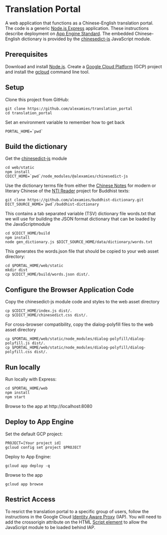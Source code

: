# Translation Portal
A web application that functions as a Chinese-English translation portal.
The code is a generic [Node.js Express](https://expressjs.com/) application.
These instructions describe deployment on [App Engine
Standard](https://cloud.google.com/appengine/docs/standard/). The embedded
Chinese-English dictionary is provided by the
[chinesedict-js](https://www.npmjs.com/package/@alexamies/chinesedict-js)
JavaScript module.

## Prerequisites
Download and install [Node.js](https://nodejs.org/en/). Create a [Google Cloud
Platform](https://cloud.google.com/) (GCP) project and install the
[gcloud](https://cloud.google.com/sdk/gcloud/) command line tool.

## Setup
Clone this project from GitHub:
```
git clone https://github.com/alexamies/translation_portal
cd translation_portal
```

Set an environment variable to remember how to get back
```
PORTAL_HOME=`pwd`
```

## Build the dictionary
Get the [chinesedict-js](https://github.com/alexamies/chinesedict-js) module
```
cd web/static
npm install
CDICT_HOME=`pwd`/node_modules/@alexamies/chinesedict-js
```

Use the dictionary terms file from either the [Chinese
Notes](https://github.com/alexamies/chinesenotes.com) for modern or literary
Chinese of the [NTI Reader](https://github.com/alexamies/buddhist-dictionary)
project for Buddhist texts:
```
git clone https://github.com/alexamies/buddhist-dictionary.git
DICT_SOURCE_HOME=`pwd`/buddhist-dictionary
```

This contains a tab separated variable (TSV) dictionary file words.txt
that we will use for building the JSON format dictionary that can be loaded by
the JavaScriptmodule
```
cd $CDICT_HOME/build
npm install
node gen_dictionary.js $DICT_SOURCE_HOME/data/dictionary/words.txt
```

This generates the words.json file that should be copied to your web asset
directory:
```
cd $PORTAL_HOME/web/static
mkdir dist
cp $CDICT_HOME/build/words.json dist/.
```

## Configure the Browser Application Code
Copy the chinesedict-js module code and styles to the web asset directory
```
cp $CDICT_HOME/index.js dist/.
cp $CDICT_HOME/chinesedict.css dist/.
```

For cross-browser compatibility, copy the dialog-polyfill files to the web asset
directory
```
cp $PORTAL_HOME/web/static/node_modules/dialog-polyfill/dialog-polyfill.js dist/.
cp $PORTAL_HOME/web/static/node_modules/dialog-polyfill/dialog-polyfill.css dist/.
```

## Run locally
Run locally with Express:
```
cd $PORTAL_HOME/web
npm install
npm start
```

Browse to the app at http://localhost:8080

## Deploy to App Engine
Set the default GCP project:
```
PROJECT=[Your project id]
gcloud config set project $PROJECT
```

Deploy to App Engine:
```
gcloud app deploy -q
```

Browse to the app
```
gcloud app browse
```

## Restrict Access
To resrict the translation portal to a specific group of users, follow the
instructions in the Google Cloud [Identity Aware
Proxy](https://cloud.google.com/iap/docs/) (IAP). You will need to add the 
crossorigin attribute on the HTML [Script
element](https://developer.mozilla.org/en-US/docs/Web/HTML/Element/script) to
allow the JavaScript module to be loaded behind IAP.